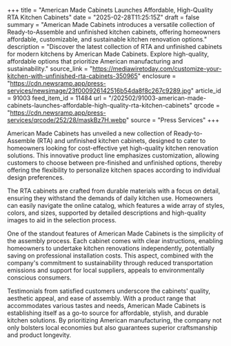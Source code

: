+++
title = "American Made Cabinets Launches Affordable, High-Quality RTA Kitchen Cabinets"
date = "2025-02-28T11:25:15Z"
draft = false
summary = "American Made Cabinets introduces a versatile collection of Ready-to-Assemble and unfinished kitchen cabinets, offering homeowners affordable, customizable, and sustainable kitchen renovation options."
description = "Discover the latest collection of RTA and unfinished cabinets for modern kitchens by American Made Cabinets. Explore high-quality, affordable options that prioritize American manufacturing and sustainability."
source_link = "https://mediawiretoday.com/customize-your-kitchen-with-unfinished-rta-cabinets-350965"
enclosure = "https://cdn.newsramp.app/press-services/newsimage/23f000926142516b54da8f8c267c9289.jpg"
article_id = 91003
feed_item_id = 11484
url = "/202502/91003-american-made-cabinets-launches-affordable-high-quality-rta-kitchen-cabinets"
qrcode = "https://cdn.newsramp.app/press-services/qrcode/252/28/maskBz7H.webp"
source = "Press Services"
+++

<p>American Made Cabinets has unveiled a new collection of Ready-to-Assemble (RTA) and unfinished kitchen cabinets, designed to cater to homeowners looking for cost-effective yet high-quality kitchen renovation solutions. This innovative product line emphasizes customization, allowing customers to choose between pre-finished and unfinished options, thereby offering the flexibility to personalize kitchen spaces according to individual design preferences.</p><p>The RTA cabinets are crafted from durable materials with a focus on detail, ensuring they withstand the demands of daily kitchen use. Homeowners can easily navigate the online catalog, which features a wide array of styles, colors, and sizes, supported by detailed descriptions and high-quality images to aid in the selection process.</p><p>One of the standout features of American Made Cabinets is the simplicity of the assembly process. Each cabinet comes with clear instructions, enabling homeowners to undertake kitchen renovations independently, potentially saving on professional installation costs. This aspect, combined with the company's commitment to sustainability through reduced transportation emissions and support for local suppliers, appeals to environmentally conscious consumers.</p><p>Testimonials from satisfied customers underscore the cabinets' quality, aesthetic appeal, and ease of assembly. With a product range that accommodates various tastes and needs, American Made Cabinets is establishing itself as a go-to source for affordable, stylish, and durable kitchen solutions. By prioritizing American manufacturing, the company not only bolsters local economies but also guarantees superior craftsmanship and product longevity.</p>